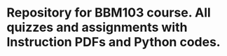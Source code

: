 # Repository for BBM103 course. All quizzes and assignments with Instruction PDFs and Python codes.
